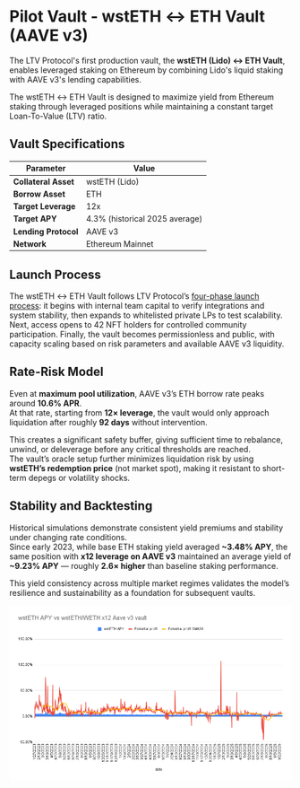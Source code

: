 # Pilot Vault - wstETH ↔ ETH Vault (AAVE v3)

The LTV Protocol's first production vault, the **wstETH (Lido) ↔ ETH Vault**, enables leveraged staking on Ethereum by combining Lido's liquid staking with AAVE v3's lending capabilities.

The wstETH ↔ ETH Vault is designed to maximize yield from Ethereum staking through leveraged positions while maintaining a constant target Loan-To-Value (LTV) ratio. 

## Vault Specifications

| Parameter | Value |
|-----------|-------|
| **Collateral Asset** | wstETH (Lido) |
| **Borrow Asset** | ETH |
| **Target Leverage** | 12x |
| **Target APY** | 4.3% (historical 2025 average) |
| **Lending Protocol** | AAVE v3 |
| **Network** | Ethereum Mainnet |

## Launch Process

The wstETH ↔ ETH Vault follows LTV Protocol’s [four-phase launch process](./vaults_launch.md): it begins with internal team capital to verify integrations and system stability, then expands to whitelisted private LPs to test scalability. Next, access opens to 42 NFT holders for controlled community participation. Finally, the vault becomes permissionless and public, with capacity scaling based on risk parameters and available AAVE v3 liquidity.

## Rate-Risk Model

Even at **maximum pool utilization**, AAVE v3’s ETH borrow rate peaks around **10.6% APR**.  
At that rate, starting from **12× leverage**, the vault would only approach liquidation after roughly **92 days** without intervention.  

This creates a significant safety buffer, giving sufficient time to rebalance, unwind, or deleverage before any critical thresholds are reached.  
The vault’s oracle setup further minimizes liquidation risk by using **wstETH’s redemption price** (not market spot), making it resistant to short-term depegs or volatility shocks.

## Stability and Backtesting

Historical simulations demonstrate consistent yield premiums and stability under changing rate conditions.  
Since early 2023, while base ETH staking yield averaged **~3.48% APY**, the same position with **x12 leverage on AAVE v3** maintained an average yield of **~9.23% APY** — roughly **2.6× higher** than baseline staking performance.  

This yield consistency across multiple market regimes validates the model’s resilience and sustainability as a foundation for subsequent vaults.  

![wstETH APY vs wstETH_WETH x12 AAVE v3 vault](wstETH_APY_vs_wstETH_WETH_x12_Aave_v3.png)
